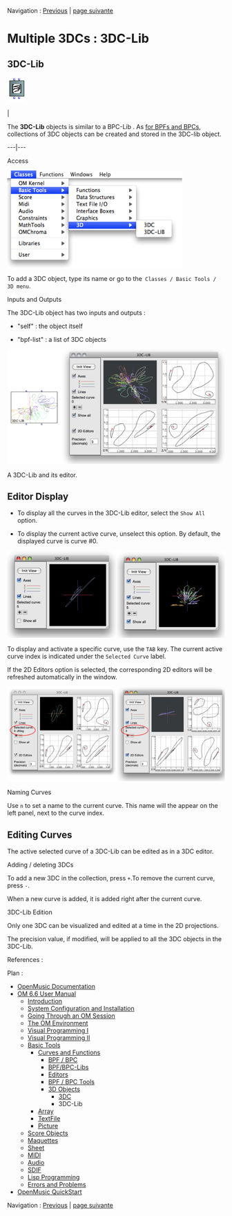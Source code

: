 
Navigation : [Previous](3DC "page précédente\(3DC\)") | [page
suivante](ClassArray "Next\(Array\)")

# Multiple 3DCs : 3DC-Lib

## 3DC-Lib

![](../res/3DC-lib_icon.png)

|

The  **3DC-Lib** objects is similar to a  BPC-Lib . As [for BPFs and
BPCs](MultiBPF), collections of 3DC objects can be created and stored in
the  3DC-lib object.  
  
---|---  
  
Access

![](../res/3Dmenu.png)

To add a  3DC object, type its name or go to the` Classes / Basic Tools / 3D
menu`.

Inputs and Outputs

The 3DC-Lib object has two inputs and outputs :

  * "self" : the object itself

  * "bpf-list" : a list of 3DC objects

[![A 3DC-Lib and its editor.](../res/3dc-lib_1.png)](../res/3dc-lib.png
"Cliquez pour agrandir")

A 3DC-Lib and its editor.

## Editor Display

  * To display all the curves in the 3DC-Lib editor, select the `Show All` option. 

  * To display the current active curve, unselect this option. By default, the displayed curve is curve #0. 

[![](../res/showall_1.png)](../res/showall.png "Cliquez pour agrandir")

To display and activate a specific curve, use the `TAB` key. The current
active curve index is indicated under the `Selected Curve` label.

If the 2D Editors option is selected, the corresponding 2D editors will be
refreshed automatically in the window.

[![](../res/Switchto3D2_1.png)](../res/Switchto3D2.png "Cliquez pour
agrandir")

Naming Curves

Use `n` to set a name to the current curve. This name will the appear on the
left panel, next to the curve index.

## Editing Curves

The active selected curve of a 3DC-Lib can be edited as in a 3DC editor.

Adding / deleting 3DCs

To add a new 3DC in the collection, press `+`.To remove the current curve,
press `-`.

When a new curve is added, it is added right after the current curve.

3DC-Lib Edition

Only one 3DC can be visualized and edited at a time in the 2D projections.

The precision value, if modified, will be applied to all the 3DC objects in
the 3DC-Lib.

References :

Plan :

  * [OpenMusic Documentation](OM-Documentation)
  * [OM 6.6 User Manual](OM-User-Manual)
    * [Introduction](00-Sommaire)
    * [System Configuration and Installation](Installation)
    * [Going Through an OM Session](Goingthrough)
    * [The OM Environment](Environment)
    * [Visual Programming I](BasicVisualProgramming)
    * [Visual Programming II](AdvancedVisualProgramming)
    * [Basic Tools](BasicObjects)
      * [Curves and Functions](CurvesAndFunctions)
        * [BPF / BPC](BPF-BPC)
        * [BPF/BPC-Libs](MultiBPF)
        * [Editors](BPFEditors)
        * [BPF / BPC Tools](Tools)
        * [3D Objects](3D)
          * [3DC](3DC)
          * 3DC-Lib
      * [Array](ClassArray)
      * [TextFile](textfile)
      * [Picture](Picture)
    * [Score Objects](ScoreObjects)
    * [Maquettes](Maquettes)
    * [Sheet](Sheet)
    * [MIDI](MIDI)
    * [Audio](Audio)
    * [SDIF](SDIF)
    * [Lisp Programming](Lisp)
    * [Errors and Problems](errors)
  * [OpenMusic QuickStart](QuickStart-Chapters)

Navigation : [Previous](3DC "page précédente\(3DC\)") | [page
suivante](ClassArray "Next\(Array\)")

